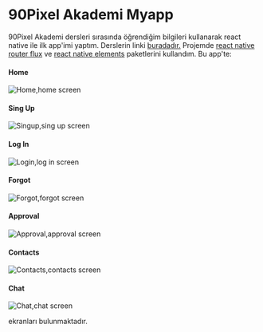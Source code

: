 # 90Pixel Akademi Myapp
90Pixel Akademi dersleri sırasında öğrendiğim bilgileri kullanarak react native ile ilk app'imi yaptım. Derslerin linki [buradadır.](https://www.youtube.com/channel/UCGMT5V8LCTrLlXbbUq8cKfQ) Projemde [react native router flux](https://github.com/aksonov/react-native-router-flux) ve [react native elements](https://github.com/react-native-training/react-native-elements) paketlerini kullandım. Bu app'te:

#### **Home**

![Home,home screen](/screens/Home.png)

#### **Sing Up**

![Singup,sing up screen](/screens/Singup.png)

#### **Log In**

![Login,log in screen](/screens/Login.png)

#### **Forgot**

![Forgot,forgot screen](/screens/Forgot.png)

#### **Approval**

![Approval,approval screen](/screens/Approval.png)

#### **Contacts**

![Contacts,contacts screen](/screens/Contacts.png)

#### **Chat**

![Chat,chat screen](/screens/Chat.png)

ekranları bulunmaktadır.


